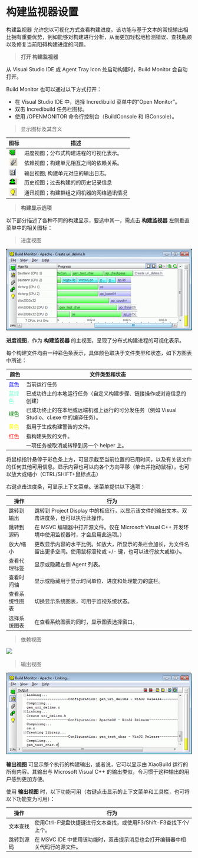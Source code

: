 # 构建监视器设置 #
构建监视器 允许您以可视化方式查看构建进度。该功能与基于文本的常规输出相比拥有重要优势，例如能够对构建进行分析，从而更加轻松地检测错误、查找瓶颈以及修复当前阻碍构建进度的问题。

> **打开 构建监视器**

从 Visual Studio IDE 或 Agent Tray Icon 处启动构建时，Build Monitor 会自动打开。

Build Monitor 也可以通过以下方式打开：

* 在 Visual Studio IDE 中，选择 Incredibuild 菜单中的“Open Monitor”。
* 双击 Incredibuild 任务栏图标。
* 使用 /OPENMONITOR 命令行控制台（BuildConsole 和 IBConsole）。

> 显示图标及其含义


| **图标**                                     | **描述** |
| -------------------------------------------- | ---------- |
| ![](/documents/resource/progress_icon.png)   | 进度视图；分布式构建进程的可视化表示。   |
| ![](/documents/resource/dependency_icon.png) | 依赖视图；构建单元相互之间的依赖关系。   |
| ![](/documents/resource/output_icon.png)     | 输出视图; 构建单元对应的输出日志。      |
| ![](/documents/resource/history_icon.png)    | 历史视图；过去构建的的历史记录信息       |
| ![](/documents/resource/network_icon.png)    | 通讯视图；构建群组之间机器的网络通讯情况  |


> **构建显示选项**

以下部分描述了各种不同的构建显示，要选中其一，需点击 **构建监视器** 左侧垂直菜单中的相关图标：

> 进度视图

![](/documents/resource/progress_view.png)

**进度视图**，作为 **构建监视器** 的主视图，呈现了分布式构建进程的可视化表示。

每个构建文件均由一种彩色条表示，具体颜色取决于文件类型和状态，如下方图表中所述：

| **颜色**                         | **文件类型和状态** |
| ---------------------------------| ----------------- |
| <font color=Blue>蓝色</font>     | 当前运行任务       |
| <font color=Aquamarine>蓝绿色</font> | 已成功终止的本地运行任务（自定义构建步骤、链接操作或浏览信息的创建）   |
| <font color=Green>绿色</font>    | 已成功终止的在本地或远端机器上运行的可分发任务（例如 Visual Studio、cl.exe 中的编译任务）。      |
| <font color=Yellow>黄色</font>   | 指用于生成构建警告的文件。      |
| <font color=Red>红色</font>      | 指构建失败的文件。  |
| <font color=White>白色</font>    | 一项任务被取消或转移到另一个 helper 上。  |

将鼠标指针悬停于彩色条上方，可显示截至当前位置的已用时间，以及有关该文件的任何其他可用信息。显示内容也可以向各个方向平移（单击并拖动鼠标），也可以放大或缩小（CTRL/SHIFT+鼠标点击）

右键点击进度条，可显示上下文菜单。该菜单提供以下选项：



| **操作**      | **行为** |
| -------------| ----------------- |
| 跳转到输出    | 跳转到 Project Display 中的相应行，以显示该文件的输出文本。双击进度条，也可以执行此操作。       |
| 跳转到源码    | 在 MSVC 编辑器中打开源文件。仅在 Microsoft Visual C++ 开发环境中使用监视器时，才会启用此选项。）   |
| 放大/缩小     | 更改显示内容的水平比例。如放大，所显示的条栏会加长，为文件名留出更多空间。使用鼠标滚轮或 +/- 键，也可以进行放大或缩小。      |
| 查看代理标签  | 显示或隐藏左侧 Agent 列表。      |
| 查看时间轴    | 显示或隐藏用于显示时间单位、进度和处理能力的底栏。  |
| 查看系统性图表 | 切换显示系统图表，可用于监视系统状态。  |
| 选择系统图表  | 在查看系统图表的同时，显示图表选择窗口。  |



> 依赖视图

![](/documents/resource/dependency_view.png)




> 输出视图

![](/documents/resource/output_view.png)

**输出视图** 可显示整个执行的构建输出，或者说，它可以显示由 XiaoBuild 运行的所有内容。其输出与 Microsoft Visual C++ 的输出类似，令习惯于这种输出的用户感到更加方便。

使用 **输出视图**  时，以下功能可用（右键点击显示的上下文菜单和工具栏，也可将以下功能变为可用）：


| **操作**      | **行为** |
| -------------| ----------------- |
| 文本查找      | 使用Ctrl-F键盘快捷键进行文本查找，或使用F3/Shift-F3查找下个/上个。        |
| 跳转到源码    | 在 MSVC IDE 中使用该功能时，双击提示消息也会打开编辑器中相关代码行的源文件。|